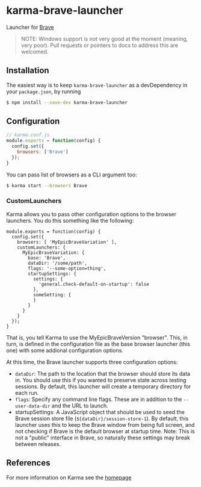 # karma-brave-launcher
Launcher for [Brave](https://brave.com/)

> NOTE: Windows support is not very good at the moment (meaning, very poor). Pull requests or pointers to docs to address this are welcomed.

## Installation

The easiest way is to keep `karma-brave-launcher` as a devDependency in your `package.json`,
by running

```bash
$ npm install --save-dev karma-brave-launcher
```

## Configuration

```js
// karma.conf.js
module.exports = function(config) {
  config.set({
    browsers: ['Brave']
  });
}
```

You can pass list of browsers as a CLI argument too:

```bash
$ karma start --browsers Brave
```

### CustomLaunchers

Karma allows you to pass other configuration options to the browser launchers.  You do this something like the following:

```
module.exports = function(config) {
  config.set({
    browsers: [ 'MyEpicBraveVariation' ],
    customLaunchers: {
      MyEpicBraveVariation: {
        base: 'Brave',
        dataDir: '/some/path',
        flags: '--some-option=thing',
        startupSettings: {
          settings: {
            'general.check-default-on-startup': false
          },
          someSetting: {
          }
        }
      }
    }
  });
} 
```

That is, you tell Karma to use the MyEpicBraveVersion "browser".  This, in turn, is defined in the configuration file as the base browser launcher (this one) with some addional configuration options.

At this time, the Brave launcher supports three configuration options:

* `dataDir`: The path to the location that the browser should store its data in. You should use this if you wanted to preserve state across testing sessions.  By default, this launcher will create a temporary directory for each run.
* `flags`: Specify any command line flags.  These are in addition to the `--user-data-dir` and the URL to launch.
* startupSettings: A JavaScript object that should be used to seed the Brave session store file (`${dataDir}/session-store-1`). By default, this launcher uses this to keep the Brave window from being full screen, and not checking if Brave is the default browser at startup time. Note: This is not a "public" interface in Brave, so naturally these settings may break between releases.

## References

For more information on Karma see the [homepage](http://karma-runner.github.com)